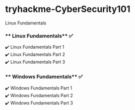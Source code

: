 # tryhackme-CyberSecurity101

Linux Fundamentals

### ** Linux Fundamentals** ✅  
✔️ Linux Fundamentals Part 1  
✔️ Linux Fundamentals Part 2  
✔️ Linux Fundamentals Part 3  

### ** Windows Fundamentals** ✅  
✔️ Windows Fundamentals Part 1  
✔️ Windows Fundamentals Part 2  
✔️ Windows Fundamentals Part 3  
